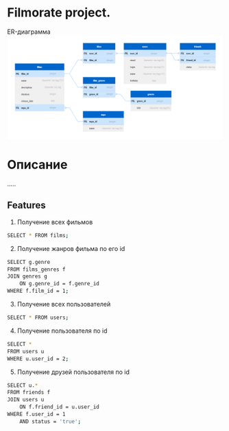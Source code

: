 # Filmorate project.
ER-диаграмма
![](src/main/resources/db_scheme.png)


# Описание
.....
## Features

1. Получение всех фильмов
```bash
SELECT * FROM films;
```
2. Получение жанров фильма по его id
```bash
SELECT g.genre
FROM films_genres f
JOIN genres g
    ON g.genre_id = f.genre_id
WHERE f.film_id = 1;
```
3. Получение всех пользователей
```bash
SELECT * FROM users;
```
4. Получение пользователя по id
```bash
SELECT *
FROM users u
WHERE u.user_id = 2;
```
5. Получение друзей пользователя по id
```bash
SELECT u.*
FROM friends f
JOIN users u
    ON f.friend_id = u.user_id
WHERE f.user_id = 1
    AND status = 'true';
```